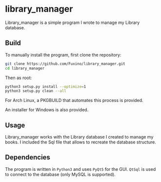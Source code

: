 library_manager
==============
Library_manager is a simple program I wrote to manage my Library database.

## Build
To manually install the program, first clone the repository:

```bash
git clone https://github.com/Fuxino/library_manager.git
cd library_manager
```

Then as root:

```bash
python3 setup.py install --optimize=1
python3 setup.py clean --all
```

For Arch Linux, a PKGBUILD that automates this process is provided.

An installer for Windows is also provided.

## Usage
Library_manager works with the Library database I created to manage my books. I included the Sql file that allows to recreate the database structure.

## Dependencies
The program is written in `Python3` and uses `PyQt5` for the GUI. `QtSql` is used to connect to the database (only MySQL is supported).

